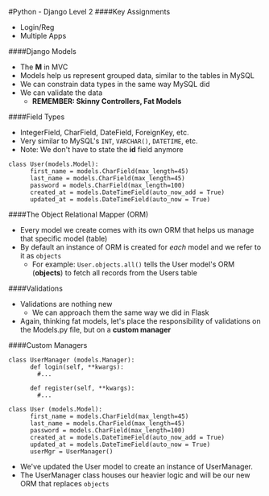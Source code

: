 #Python - Django Level 2
####Key Assignments
- Login/Reg
- Multiple Apps

####Django Models
- The <b>M</b> in MVC
- Models help us represent grouped data, similar to the tables in MySQL
- We can constrain data types in the same way MySQL did
- We can validate the data
  - <b>REMEMBER: Skinny Controllers, Fat Models</b>

####Field Types
- IntegerField, CharField, DateField, ForeignKey, etc.
- Very similar to MySQL's `INT`, `VARCHAR()`, `DATETIME`, etc.
- Note: We don't have to state the <b>id</b> field anymore
```
class User(models.Model):
      first_name = models.CharField(max_length=45)
      last_name = models.CharField(max_length=45)
      password = models.CharField(max_length=100)
      created_at = models.DateTimeField(auto_now_add = True)
      updated_at = models.DateTimeField(auto_now = True)
```

####The Object Relational Mapper (ORM)
- Every model we create comes with its own ORM that helps us manage that specific model (table)
- By default an instance of ORM is created for <i>each</i> model and we refer to it as `objects`
  - For example: `User.objects.all()` tells the User model's ORM (<b>objects</b>) to fetch all records from the Users table

####Validations
- Validations are nothing new
  - We can approach them the same way we did in Flask
- Again, thinking fat models, let's place the responsibility of validations on the Models.py file, but on a <b>custom manager</b>

####Custom Managers
```
class UserManager (models.Manager):
      def login(self, **kwargs):
        #...

      def register(self, **kwargs):
        #...

class User (models.Model):
      first_name = models.CharField(max_length=45)
      last_name = models.CharField(max_length=45)
      password = models.CharField(max_length=100)
      created_at = models.DateTimeField(auto_now_add = True)
      updated_at = models.DateTimeField(auto_now = True)
      userMgr = UserManager()
```
- We've updated the User model to create an instance of UserManager.
- The UserManager class houses our heavier logic and will be our new ORM that replaces `objects`
